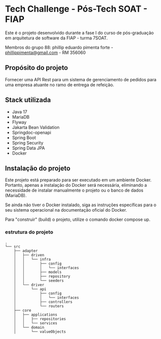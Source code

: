 # Tech Challenge - Pós-Tech SOAT - FIAP

Este é o projeto desenvolvido durante a fase I do curso de pós-graduação em arquitetura de software da FIAP - turma 7SOAT.

Membros do grupo 88:
phillip eduardo pimenta forte - phillippimenta@gmail.com - RM 356060

## Propósito do projeto

Fornecer uma API Rest para um sistema de gerenciamento de pedidos para uma empresa atuante no ramo de entrega de refeição.

## Stack utilizada

* Java 17 
* MariaDB
* Flyway
* Jakarta Bean Validation
* Springdoc-openapi
* Spring Boot
* Spring Security
* Spring Data JPA
* Docker

## Instalação do projeto

Este projeto está preparado para ser executado em um ambiente Docker. Portanto, apenas a instalação do Docker será necessária, eliminando a necessidade de instalar manualmente o projeto ou o banco de dados (MariaDB).

Se ainda não tiver o Docker instalado, siga as instruções específicas para o seu sistema operacional na documentação oficial do Docker.

Para "construir" (build) o projeto, utilize o comando docker compose up.

### estrutura do projeto

```shell
.
└── src
    ├── adapter
    │   ├── driven
    │   │   └── infra
    │   │       ├── config
    │   │       │   └── interfaces
    │   │       ├── models
    │   │       ├── repository
    │   │       └── seeders
    │   └── driver
    │       └── api
    │           ├── config
    │           │   └── interfaces
    │           ├── controllers
    │           └── routers
    ├── core
    │   ├── applications
    │   │   ├── repositories
    │   │   └── services
    │   └── domain
    │       └── valueObjects
```
